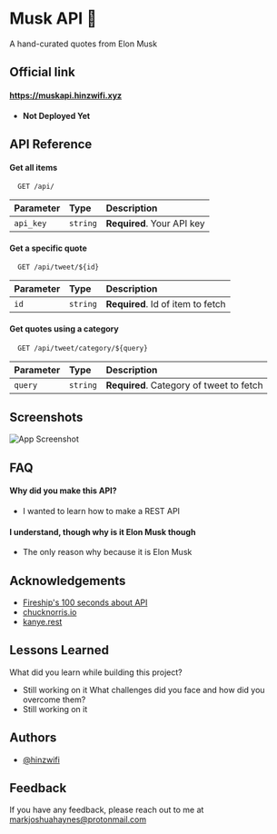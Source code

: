 # Musk API 🚀

A hand-curated quotes from Elon Musk

## Official link

#### https://muskapi.hinzwifi.xyz

- **Not Deployed Yet**

## API Reference

#### Get all items

```
  GET /api/
```

| Parameter | Type     | Description                |
| :-------- | :------- | :------------------------- |
| `api_key` | `string` | **Required**. Your API key |

#### Get a specific quote

```
  GET /api/tweet/${id}
```

| Parameter | Type     | Description                       |
| :-------- | :------- | :-------------------------------- |
| `id`      | `string` | **Required**. Id of item to fetch |

#### Get quotes using a category

```
  GET /api/tweet/category/${query}
```

| Parameter | Type     | Description                              |
| :-------- | :------- | :--------------------------------------- |
| `query`   | `string` | **Required**. Category of tweet to fetch |

## Screenshots

![App Screenshot](https://via.placeholder.com/468x300?text=App+Screenshot+Here)

## FAQ

#### Why did you make this API?

- I wanted to learn how to make a REST API

#### I understand, though why is it Elon Musk though

- The only reason why because it is Elon Musk

## Acknowledgements

- [Fireship's 100 seconds about API ](https://www.youtube.com/watch?v=-MTSQjw5DrM)
- [chucknorris.io](https://api.chucknorris.io/)
- [kanye.rest](https://kanye.rest/)

## Lessons Learned

What did you learn while building this project?

- Still working on it
  What challenges did you face and how did you overcome them?
- Still working on it

## Authors

- [@hinzwifi](https://www.github.com/hinzwifi)

## Feedback

If you have any feedback, please reach out to me at markjoshuahaynes@protonmail.com
